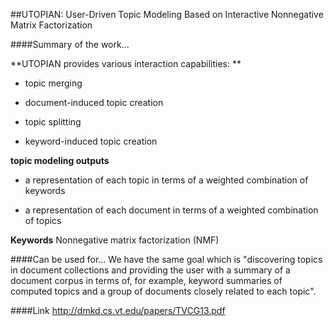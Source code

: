 ##UTOPIAN: User-Driven Topic Modeling Based on Interactive Nonnegative Matrix Factorization

####Summary of the work...

**UTOPIAN provides various interaction capabilities: **

-  topic merging

-  document-induced topic creation

-  topic splitting

-  keyword-induced topic creation


**topic modeling outputs**


- a representation of each topic in terms of a weighted combination of keywords

- a representation of each document in terms of a weighted combination of topics


**Keywords**
Nonnegative matrix factorization (NMF)



####Can be used for...
We have the same goal which is "discovering topics in document collections and providing the user with a summary of a document corpus in terms of, for example, keyword summaries of computed topics and a group of documents closely related to each topic".




####Link
http://dmkd.cs.vt.edu/papers/TVCG13.pdf 
